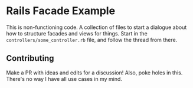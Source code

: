 # Rails Facade Example

This is non-functioning code. A collection of files to start a dialogue about how to structure facades and views for things.
Start in the `controllers/some_controller.rb` file, and follow the thread from there.

## Contributing

Make a PR with ideas and edits for a discussion!
Also, poke holes in this. There's no way I have all use cases in my mind.
